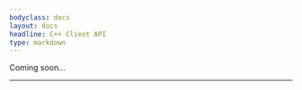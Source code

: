 ```yaml
---
bodyclass: docs
layout: docs
headline: C++ Client API
type: markdown
---
```


<p class="lead">Coming soon...</p>
<hr>

